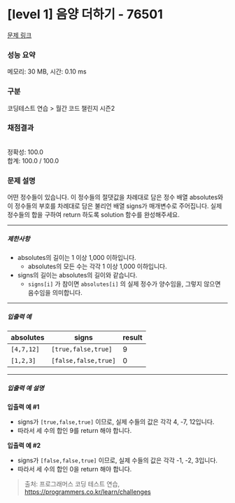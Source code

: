 # [level 1] 음양 더하기 - 76501 

[문제 링크](https://school.programmers.co.kr/learn/courses/30/lessons/76501) 

### 성능 요약

메모리: 30 MB, 시간: 0.10 ms

### 구분

코딩테스트 연습 > 월간 코드 챌린지 시즌2

### 채점결과

<br/>정확성: 100.0<br/>합계: 100.0 / 100.0

### 문제 설명

<p style="user-select: auto;">어떤 정수들이 있습니다. 이 정수들의 절댓값을 차례대로 담은 정수 배열 absolutes와 이 정수들의 부호를 차례대로 담은 불리언 배열 signs가 매개변수로 주어집니다. 실제 정수들의 합을 구하여 return 하도록 solution 함수를 완성해주세요.</p>

<hr style="user-select: auto;">

<h5 style="user-select: auto;">제한사항</h5>

<ul style="user-select: auto;">
<li style="user-select: auto;">absolutes의 길이는 1 이상 1,000 이하입니다.

<ul style="user-select: auto;">
<li style="user-select: auto;">absolutes의 모든 수는 각각 1 이상 1,000 이하입니다.</li>
</ul></li>
<li style="user-select: auto;">signs의 길이는 absolutes의 길이와 같습니다.

<ul style="user-select: auto;">
<li style="user-select: auto;"><code style="user-select: auto;">signs[i]</code> 가 참이면 <code style="user-select: auto;">absolutes[i]</code> 의 실제 정수가 양수임을, 그렇지 않으면 음수임을 의미합니다.</li>
</ul></li>
</ul>

<hr style="user-select: auto;">

<h5 style="user-select: auto;">입출력 예</h5>
<table class="table" style="user-select: auto;">
        <thead style="user-select: auto;"><tr style="user-select: auto;">
<th style="user-select: auto;">absolutes</th>
<th style="user-select: auto;">signs</th>
<th style="user-select: auto;">result</th>
</tr>
</thead>
        <tbody style="user-select: auto;"><tr style="user-select: auto;">
<td style="user-select: auto;"><code style="user-select: auto;">[4,7,12]</code></td>
<td style="user-select: auto;"><code style="user-select: auto;">[true,false,true]</code></td>
<td style="user-select: auto;">9</td>
</tr>
<tr style="user-select: auto;">
<td style="user-select: auto;"><code style="user-select: auto;">[1,2,3]</code></td>
<td style="user-select: auto;"><code style="user-select: auto;">[false,false,true]</code></td>
<td style="user-select: auto;">0</td>
</tr>
</tbody>
      </table>
<hr style="user-select: auto;">

<h5 style="user-select: auto;">입출력 예 설명</h5>

<p style="user-select: auto;"><strong style="user-select: auto;">입출력 예 #1</strong></p>

<ul style="user-select: auto;">
<li style="user-select: auto;">signs가 <code style="user-select: auto;">[true,false,true]</code> 이므로, 실제 수들의 값은 각각 4, -7, 12입니다.</li>
<li style="user-select: auto;">따라서 세 수의 합인 9를 return 해야 합니다.</li>
</ul>

<p style="user-select: auto;"><strong style="user-select: auto;">입출력 예 #2</strong></p>

<ul style="user-select: auto;">
<li style="user-select: auto;">signs가 <code style="user-select: auto;">[false,false,true]</code> 이므로, 실제 수들의 값은 각각 -1, -2, 3입니다.</li>
<li style="user-select: auto;">따라서 세 수의 합인 0을 return 해야 합니다.</li>
</ul>


> 출처: 프로그래머스 코딩 테스트 연습, https://programmers.co.kr/learn/challenges